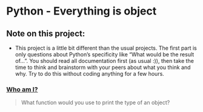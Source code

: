 # Python - Everything is object
## Note on this project:
* This project is a little bit different than the usual projects. The first part is only questions about Python’s specificity like “What would be the result of…”. You should read all documentation first (as usual :)), then take the time to think and brainstorm with your peers about what you think and why. Try to do this without coding anything for a few hours.
### [Who am I?](./0-answer.txt)
> What function would you use to print the type of an object?
